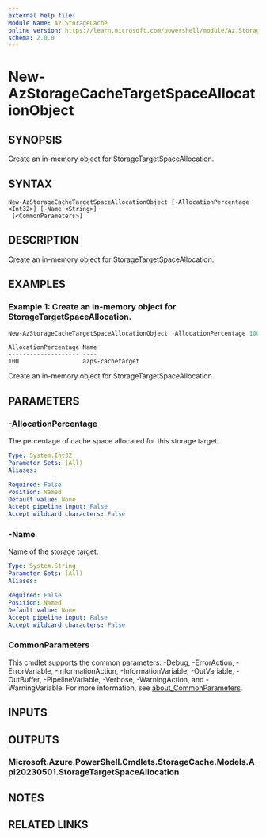 ```yaml
---
external help file:
Module Name: Az.StorageCache
online version: https://learn.microsoft.com/powershell/module/Az.StorageCache/new-AzStorageCacheTargetSpaceAllocationObject
schema: 2.0.0
---
```


# New-AzStorageCacheTargetSpaceAllocationObject

## SYNOPSIS
Create an in-memory object for StorageTargetSpaceAllocation.

## SYNTAX

```
New-AzStorageCacheTargetSpaceAllocationObject [-AllocationPercentage <Int32>] [-Name <String>]
 [<CommonParameters>]
```

## DESCRIPTION
Create an in-memory object for StorageTargetSpaceAllocation.

## EXAMPLES

### Example 1: Create an in-memory object for StorageTargetSpaceAllocation.
```powershell
New-AzStorageCacheTargetSpaceAllocationObject -AllocationPercentage 100 -Name azps-cachetarget
```

```output
AllocationPercentage Name
-------------------- ----
100                  azps-cachetarget
```

Create an in-memory object for StorageTargetSpaceAllocation.

## PARAMETERS

### -AllocationPercentage
The percentage of cache space allocated for this storage target.

```yaml
Type: System.Int32
Parameter Sets: (All)
Aliases:

Required: False
Position: Named
Default value: None
Accept pipeline input: False
Accept wildcard characters: False
```

### -Name
Name of the storage target.

```yaml
Type: System.String
Parameter Sets: (All)
Aliases:

Required: False
Position: Named
Default value: None
Accept pipeline input: False
Accept wildcard characters: False
```

### CommonParameters
This cmdlet supports the common parameters: -Debug, -ErrorAction, -ErrorVariable, -InformationAction, -InformationVariable, -OutVariable, -OutBuffer, -PipelineVariable, -Verbose, -WarningAction, and -WarningVariable. For more information, see [about_CommonParameters](http://go.microsoft.com/fwlink/?LinkID=113216).

## INPUTS

## OUTPUTS

### Microsoft.Azure.PowerShell.Cmdlets.StorageCache.Models.Api20230501.StorageTargetSpaceAllocation

## NOTES

## RELATED LINKS

